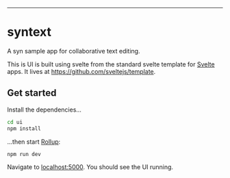 ---

# syntext

A syn sample app for collaborative text editing.

This is UI is built using svelte from the standard svelte template for [Svelte](https://svelte.dev) apps. It lives at https://github.com/sveltejs/template.


## Get started

Install the dependencies...

```bash
cd ui
npm install
```

...then start [Rollup](https://rollupjs.org):

```bash
npm run dev
```

Navigate to [localhost:5000](http://localhost:5000). You should see the UI running.
